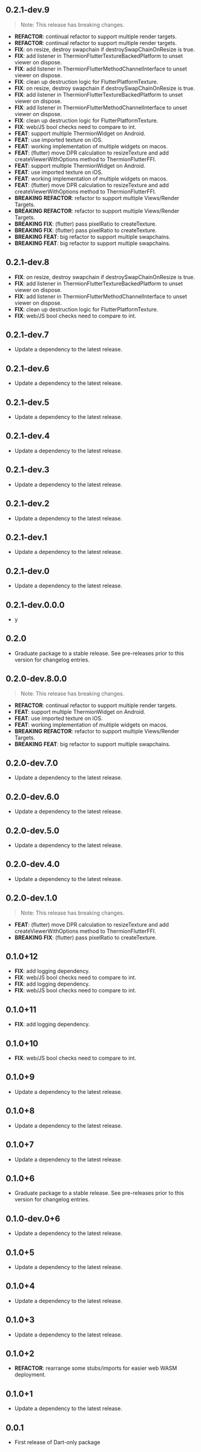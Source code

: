 ## 0.2.1-dev.9

> Note: This release has breaking changes.

 - **REFACTOR**: continual refactor to support multiple render targets.
 - **REFACTOR**: continual refactor to support multiple render targets.
 - **FIX**: on resize, destroy swapchain if destroySwapChainOnResize is true.
 - **FIX**: add listener in ThermionFlutterTextureBackedPlatform to unset viewer on dispose.
 - **FIX**: add listener in ThermionFlutterMethodChannelInterface to unset viewer on dispose.
 - **FIX**: clean up destruction logic for FlutterPlatformTexture.
 - **FIX**: on resize, destroy swapchain if destroySwapChainOnResize is true.
 - **FIX**: add listener in ThermionFlutterTextureBackedPlatform to unset viewer on dispose.
 - **FIX**: add listener in ThermionFlutterMethodChannelInterface to unset viewer on dispose.
 - **FIX**: clean up destruction logic for FlutterPlatformTexture.
 - **FIX**: web/JS bool checks need to compare to int.
 - **FEAT**: support multiple ThermionWidget on Android.
 - **FEAT**: use imported texture on iOS.
 - **FEAT**: working implementation of multiple widgets on macos.
 - **FEAT**: (flutter) move DPR calculation to resizeTexture and add createViewerWithOptions method to ThermionFlutterFFI.
 - **FEAT**: support multiple ThermionWidget on Android.
 - **FEAT**: use imported texture on iOS.
 - **FEAT**: working implementation of multiple widgets on macos.
 - **FEAT**: (flutter) move DPR calculation to resizeTexture and add createViewerWithOptions method to ThermionFlutterFFI.
 - **BREAKING** **REFACTOR**: refactor to support multiple Views/Render Targets.
 - **BREAKING** **REFACTOR**: refactor to support multiple Views/Render Targets.
 - **BREAKING** **FIX**: (flutter) pass pixelRatio to createTexture.
 - **BREAKING** **FIX**: (flutter) pass pixelRatio to createTexture.
 - **BREAKING** **FEAT**: big refactor to support multiple swapchains.
 - **BREAKING** **FEAT**: big refactor to support multiple swapchains.

## 0.2.1-dev.8

 - **FIX**: on resize, destroy swapchain if destroySwapChainOnResize is true.
 - **FIX**: add listener in ThermionFlutterTextureBackedPlatform to unset viewer on dispose.
 - **FIX**: add listener in ThermionFlutterMethodChannelInterface to unset viewer on dispose.
 - **FIX**: clean up destruction logic for FlutterPlatformTexture.
 - **FIX**: web/JS bool checks need to compare to int.

## 0.2.1-dev.7

 - Update a dependency to the latest release.

## 0.2.1-dev.6

 - Update a dependency to the latest release.

## 0.2.1-dev.5

 - Update a dependency to the latest release.

## 0.2.1-dev.4

 - Update a dependency to the latest release.

## 0.2.1-dev.3

 - Update a dependency to the latest release.

## 0.2.1-dev.2

 - Update a dependency to the latest release.

## 0.2.1-dev.1

 - Update a dependency to the latest release.

## 0.2.1-dev.0

 - Update a dependency to the latest release.

## 0.2.1-dev.0.0.0

 - y

## 0.2.0

 - Graduate package to a stable release. See pre-releases prior to this version for changelog entries.

## 0.2.0-dev.8.0.0

> Note: This release has breaking changes.

 - **REFACTOR**: continual refactor to support multiple render targets.
 - **FEAT**: support multiple ThermionWidget on Android.
 - **FEAT**: use imported texture on iOS.
 - **FEAT**: working implementation of multiple widgets on macos.
 - **BREAKING** **REFACTOR**: refactor to support multiple Views/Render Targets.
 - **BREAKING** **FEAT**: big refactor to support multiple swapchains.

## 0.2.0-dev.7.0

 - Update a dependency to the latest release.

## 0.2.0-dev.6.0

 - Update a dependency to the latest release.

## 0.2.0-dev.5.0

 - Update a dependency to the latest release.

## 0.2.0-dev.4.0

 - Update a dependency to the latest release.

## 0.2.0-dev.1.0

> Note: This release has breaking changes.

 - **FEAT**: (flutter) move DPR calculation to resizeTexture and add createViewerWithOptions method to ThermionFlutterFFI.
 - **BREAKING** **FIX**: (flutter) pass pixelRatio to createTexture.

## 0.1.0+12

 - **FIX**: add logging dependency.
 - **FIX**: web/JS bool checks need to compare to int.
 - **FIX**: add logging dependency.
 - **FIX**: web/JS bool checks need to compare to int.

## 0.1.0+11

 - **FIX**: add logging dependency.

## 0.1.0+10

 - **FIX**: web/JS bool checks need to compare to int.

## 0.1.0+9

 - Update a dependency to the latest release.

## 0.1.0+8

 - Update a dependency to the latest release.

## 0.1.0+7

 - Update a dependency to the latest release.

## 0.1.0+6

 - Graduate package to a stable release. See pre-releases prior to this version for changelog entries.

## 0.1.0-dev.0+6

 - Update a dependency to the latest release.

## 0.1.0+5

 - Update a dependency to the latest release.

## 0.1.0+4

 - Update a dependency to the latest release.

## 0.1.0+3

 - Update a dependency to the latest release.

## 0.1.0+2

 - **REFACTOR**: rearrange some stubs/imports for easier web WASM deployment.

## 0.1.0+1

 - Update a dependency to the latest release.

## 0.0.1
* First release of Dart-only package
